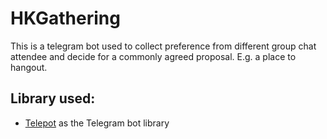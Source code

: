 # HKGathering

This is a telegram bot used to collect preference from different group chat attendee and decide for a commonly agreed proposal. E.g. a place to hangout.

## Library used: 

* [Telepot](https://github.com/nickoala/telepot) as the Telegram bot library
